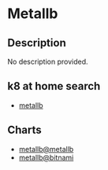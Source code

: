 # Metallb

## Description

No description provided.

## k8 at home search

- [metallb](https://nanne.dev/k8s-at-home-search/#/metallb)

## Charts

- [metallb@metallb](https://metallb.github.io/metallb/)
- [metallb@bitnami](https://charts.bitnami.com/bitnami/)
